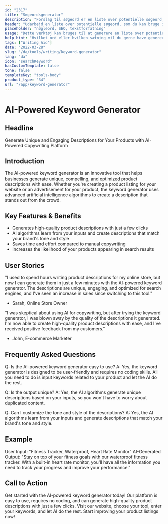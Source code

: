 ```yaml
---
id: "2317"
title: "Søgeordsgenerator"
description: "Forslag til søgeord er en liste over potentielle søgeord, som du kan bruge til at optimere dit indhold til søgemaskinerne. Formålet med dette værktøj er at hjælpe dig med at finde de mest relevante og populære søgeord til dit indhold. For at bruge dette værktøj skal du blot indtaste et ord eller en sætning i søgelinjen, og vi vil generere en liste over relaterede søgeord."
header: "Udarbejd en liste over potentielle søgeord, som du kan bruge i dit indhold."
placeholder: "nøgleord, SEO, tekstforfatning"
usage: "Dette værktøj kan bruges til at generere en liste over potentielle søgeord til brug i dit indhold. For at bruge dette værktøj skal du blot indtaste et ord eller en sætning i søgelinjen, og vi vil generere en liste over relaterede søgeord."
help_hint: "Hvilket ord eller hvilken sætning vil du gerne have genereret forslag til søgeord for?"
tags: ["Writing Aid"]
date: "2022-03-28"
slug: "/da/tools/writing/keyword-generator"
lang: "da"
icon: "searchKeyword"
hasCustomTemplate: false
tone: false
templateKey: "tools-body"
product_type: "34"
url: "/app/keyword-generator"
---
```


# AI-Powered Keyword Generator

## Headline

Generate Unique and Engaging Descriptions for Your Products with AI-Powered Copywriting Platform

## Introduction

The AI-powered keyword generator is an innovative tool that helps businesses generate unique, compelling, and optimized product descriptions with ease. Whether you're creating a product listing for your website or an advertisement for your product, the keyword generator uses advanced artificial intelligence algorithms to create a description that stands out from the crowd.

## Key Features & Benefits

- Generates high-quality product descriptions with just a few clicks
- AI algorithms learn from your inputs and create descriptions that match your brand's tone and style
- Saves time and effort compared to manual copywriting
- Increases the likelihood of your products appearing in search results

## User Stories

"I used to spend hours writing product descriptions for my online store, but now I can generate them in just a few minutes with the AI-powered keyword generator. The descriptions are unique, engaging, and optimized for search engines, and I've seen an increase in sales since switching to this tool."

- Sarah, Online Store Owner

"I was skeptical about using AI for copywriting, but after trying the keyword generator, I was blown away by the quality of the descriptions it generated. I'm now able to create high-quality product descriptions with ease, and I've received positive feedback from my customers."

- John, E-commerce Marketer

## Frequently Asked Questions

Q: Is the AI-powered keyword generator easy to use?
A: Yes, the keyword generator is designed to be user-friendly and requires no coding skills. All you need to do is input keywords related to your product and let the AI do the rest.

Q: Is the output unique?
A: Yes, the AI algorithms generate unique descriptions based on your inputs, so you won't have to worry about duplicated content.

Q: Can I customize the tone and style of the descriptions?
A: Yes, the AI algorithms learn from your inputs and generate descriptions that match your brand's tone and style.

## Example

User Input: "Fitness Tracker, Waterproof, Heart Rate Monitor"
AI-Generated Output: "Stay on top of your fitness goals with our waterproof fitness tracker. With a built-in heart rate monitor, you'll have all the information you need to track your progress and improve your performance."

## Call to Action

Get started with the AI-powered keyword generator today! Our platform is easy to use, requires no coding, and can generate high-quality product descriptions with just a few clicks. Visit our website, choose your tool, enter your keywords, and let AI do the rest. Start improving your product listings now!
